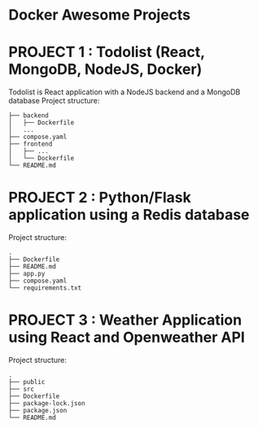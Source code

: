 
# Docker Awesome Projects

# PROJECT 1 : Todolist (React, MongoDB, NodeJS, Docker)

Todolist is React application with a NodeJS backend and a MongoDB database
Project structure:

```.
├── backend
│   ├── Dockerfile
│   ...
├── compose.yaml
├── frontend
│   ├── ...
│   └── Dockerfile
└── README.md
```

# PROJECT 2 : Python/Flask application using a Redis database 

Project structure:

```
.
├── Dockerfile
├── README.md
├── app.py
├── compose.yaml
└── requirements.txt
```

# PROJECT 3 : Weather Application using React and Openweather API

Project structure:

```
.
├── public
├── src
├── Dockerfile
├── package-lock.json
├── package.json
└── README.md
```